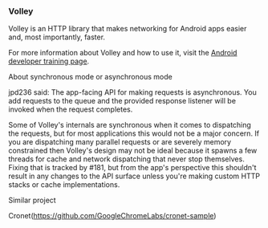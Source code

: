 ### Volley

Volley is an HTTP library that makes networking for Android apps easier and, most
importantly, faster.

For more information about Volley and how to use it, visit the [Android developer training
page](https://developer.android.com/training/volley/index.html).

About synchronous mode or asynchronous mode

jpd236 said:
The app-facing API for making requests is asynchronous. You add requests to the queue and the provided response listener will be invoked when the request completes.

Some of Volley's internals are synchronous when it comes to dispatching the requests, but for most applications this would not be a major concern. If you are dispatching many parallel requests or are severely memory constrained then Volley's design may not be ideal because it spawns a few threads for cache and network dispatching that never stop themselves. Fixing that is tracked by #181, but from the app's perspective this shouldn't result in any changes to the API surface unless you're making custom HTTP stacks or cache implementations.


Similar project

Cronet(https://github.com/GoogleChromeLabs/cronet-sample)

